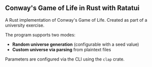 ## Conway's Game of Life in Rust with Ratatui

A Rust implementation of Conway's Game of Life. Created as part of a university exercise.

The program supports two modes:
- **Random universe generation** (configurable with a seed value)
- **Custom universe via parsing** from plaintext files

Parameters are configured via the CLI using the `clap` crate.
